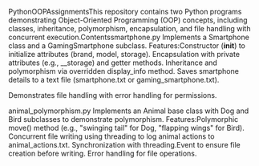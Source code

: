 PythonOOPAssignmentsThis repository contains two Python programs demonstrating Object-Oriented Programming (OOP) concepts, including classes, inheritance, polymorphism, encapsulation, and file handling with concurrent execution.Contentssmartphone.py  Implements a Smartphone class and a GamingSmartphone subclass.
Features:Constructor (__init__) to initialize attributes (brand, model, storage).
Encapsulation with private attributes (e.g., __storage) and getter methods.
Inheritance and polymorphism via overridden display_info method.
Saves smartphone details to a text file (smartphone.txt or gaming_smartphone.txt).

Demonstrates file handling with error handling for permissions.

animal_polymorphism.py  Implements an Animal base class with Dog and Bird subclasses to demonstrate polymorphism.
Features:Polymorphic move() method (e.g., "swinging tail" for Dog, "flapping wings" for Bird).
Concurrent file writing using threading to log animal actions to animal_actions.txt.
Synchronization with threading.Event to ensure file creation before writing.
Error handling for file operations.
